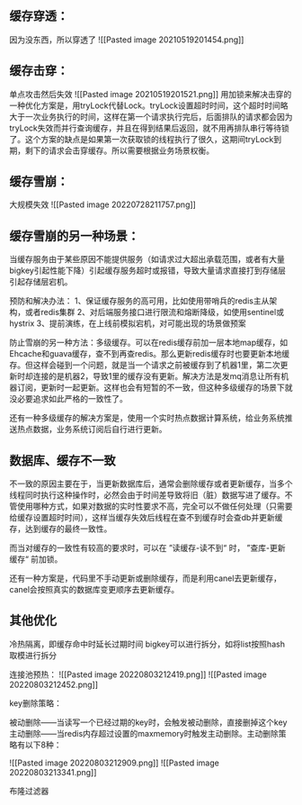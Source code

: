 ## 缓存穿透：
因为没东西，所以穿透了
![[Pasted image 20210519201454.png]]

## 缓存击穿：
单点攻击然后失效
![[Pasted image 20210519201521.png]]
用加锁来解决击穿的一种优化方案是，用tryLock代替Lock。tryLock设置超时时间，这个超时时间略大于一次业务执行的时间，这样在第一个请求执行完后，后面排队的请求都会因为tryLock失效而并行查询缓存，并且在得到结果后返回，就不用再排队串行等待锁了。这个方案的缺点是如果第一次获取锁的线程执行了很久，这期间tryLock到期，剩下的请求会击穿缓存。所以需要根据业务场景权衡。

## 缓存雪崩：
大规模失效
![[Pasted image 20220728211757.png]]

## 缓存雪崩的另一种场景：
当缓存服务由于某些原因不能提供服务（如请求过大超出承载范围，或者有大量bigkey引起性能下降）引起缓存服务超时或报错，导致大量请求直接打到存储层引起存储层宕机。

预防和解决办法：
1、保证缓存服务的高可用，比如使用带哨兵的redis主从架构，或者redis集群
2、对后端服务接口进行限流和熔断降级，如使用sentinel或hystrix
3、提前演练，在上线前模拟宕机，对可能出现的场景做预案

防止雪崩的另一种方法：多级缓存。可以在redis缓存前加一层本地map缓存，如Ehcache和guava缓存，查不到再查redis。那么更新redis缓存时也要更新本地缓存。但这样会碰到一个问题，就是当一个请求之前被缓存到了机器1里，第二次更新时却连接的是机器2，导致1里的缓存没有更新。解决方法是发mq消息让所有机器订阅，更新时一起更新。这样也会有短暂的不一致，但这种多级缓存的场景下就没必要追求如此严格的一致性了。

还有一种多级缓存的解决方案是，使用一个实时热点数据计算系统，给业务系统推送热点数据，业务系统订阅后自行进行更新。

## 数据库、缓存不一致
不一致的原因主要在于，当更新数据库后，通常会删除缓存或者更新缓存，当多个线程同时执行这种操作时，必然会由于时间差导致将旧（脏）数据写进了缓存。不管使用哪种方式，如果对数据的实时性要求不高，完全可以不做任何处理（只需要给缓存设置超时时间），这样当缓存失效后线程在查不到缓存时会查db并更新缓存，达到缓存的最终一致性。

而当对缓存的一致性有较高的要求时，可以在 ”读缓存-读不到“ 时， ”查库-更新缓存“ 前加锁。

还有一种方案是，代码里不手动更新或删除缓存，而是利用canel去更新缓存，canel会按照真实的数据库变更顺序去更新缓存。


## 其他优化
冷热隔离，即缓存命中时延长过期时间
bigkey可以进行拆分，如将list按照hash取模进行拆分

连接池预热：
![[Pasted image 20220803212419.png]]
![[Pasted image 20220803212452.png]]

key删除策略：

被动删除——当读写一个已经过期的key时，会触发被动删除，直接删掉这个key
主动删除——当redis内存超过设置的maxmemory时触发主动删除。主动删除策略有以下8种：

![[Pasted image 20220803212909.png]]
![[Pasted image 20220803213341.png]]

布隆过滤器